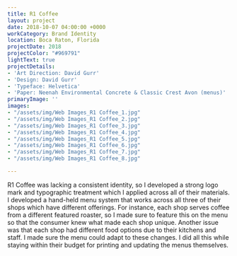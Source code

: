 ```yaml
---
title: R1 Coffee
layout: project
date: 2018-10-07 04:00:00 +0000
workCategory: Brand Identity
location: Boca Raton, Florida
projectDate: 2018
projectColor: "#969791"
lightText: true
projectDetails:
- 'Art Direction: David Gurr'
- 'Design: David Gurr'
- 'Typeface: Helvetica'
- 'Paper: Neenah Environmental Concrete & Classic Crest Avon (menus)'
primaryImage: ''
images:
- "/assets/img/Web Images_R1 Coffee_1.jpg"
- "/assets/img/Web Images_R1 Coffee_2.jpg"
- "/assets/img/Web Images_R1 Coffee_3.jpg"
- "/assets/img/Web Images_R1 Coffee_4.jpg"
- "/assets/img/Web Images_R1 Coffee_5.jpg"
- "/assets/img/Web Images_R1 Coffee_6.jpg"
- "/assets/img/Web Images_R1 Coffee_7.jpg"
- "/assets/img/Web Images_R1 Coffee_8.jpg"

---
```

R1 Coffee was lacking a consistent identity, so I developed a strong logo mark and typographic treatment which I applied across all of their materials.  I developed a hand-held menu system that works across all three of their shops which have different offerings. For instance, each shop serves coffee from a different featured roaster, so I made sure to feature this on the menu so that the consumer knew what made each shop unique. Another issue was that each shop had different food options due to their kitchens and staff. I made sure the menu could adapt to these changes. I did all this while staying within their budget for printing and updating the menus themselves.